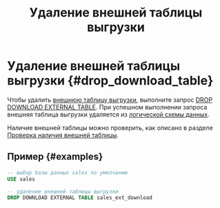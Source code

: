 ﻿---
layout: default
title: Удаление внешней таблицы выгрузки
nav_order: 13
parent: Управление схемой данных
grand_parent: Работа с системой
has_children: false
---

# Удаление внешней таблицы выгрузки {#drop_download_table}

Чтобы удалить [внешнюю таблицу выгрузки](../../../overview/main_concepts/external_table/external_table.md), 
выполните запрос [DROP DOWNLOAD EXTERNAL TABLE](../../../reference/sql_plus_requests/DROP_DOWNLOAD_EXTERNAL_TABLE/DROP_DOWNLOAD_EXTERNAL_TABLE.md). 
При успешном выполнении запроса внешняя таблица выгрузки удаляется из 
[логической схемы данных](../../../overview/main_concepts/logical_schema/logical_schema.md).

Наличие внешней таблицы можно проверить, как описано в разделе [Проверка наличия внешней таблицы](../entity_presence_check/entity_presence_check.md#ext_table_check).

## Пример {#examples}

```sql
-- выбор базы данных sales по умолчанию
USE sales

-- удаление внешней таблицы выгрузки
DROP DOWNLOAD EXTERNAL TABLE sales_ext_download
```